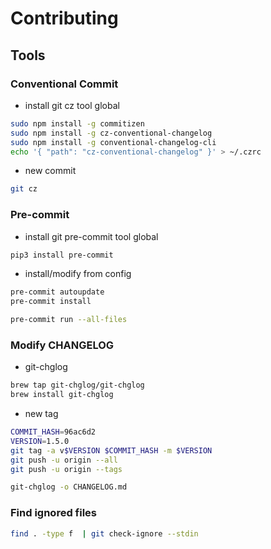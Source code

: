 # Contributing

## Tools

### Conventional Commit

- install git cz tool global

```sh
sudo npm install -g commitizen
sudo npm install -g cz-conventional-changelog
sudo npm install -g conventional-changelog-cli
echo '{ "path": "cz-conventional-changelog" }' > ~/.czrc
```

- new commit

```sh
git cz
```

### Pre-commit

- install git pre-commit tool global

```sh
pip3 install pre-commit
```

- install/modify from config

```sh
pre-commit autoupdate
pre-commit install
```

```sh
pre-commit run --all-files
```

### Modify CHANGELOG

- git-chglog

```sh
brew tap git-chglog/git-chglog
brew install git-chglog
```

- new tag

```sh
COMMIT_HASH=96ac6d2
VERSION=1.5.0
git tag -a v$VERSION $COMMIT_HASH -m $VERSION
git push -u origin --all
git push -u origin --tags
```

```sh
git-chglog -o CHANGELOG.md
```

### Find ignored files

```sh
find . -type f  | git check-ignore --stdin
```
